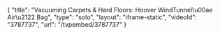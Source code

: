 {
    "title": "Vacuuming Carpets & Hard Floors: Hoover WindTunnel\u00ae Air\u2122 Bag",
    "type": "solo",
    "layout": "iframe-static",
    "videoId": "3787737",
    "url": "\/tvpembed\/3787737"
}